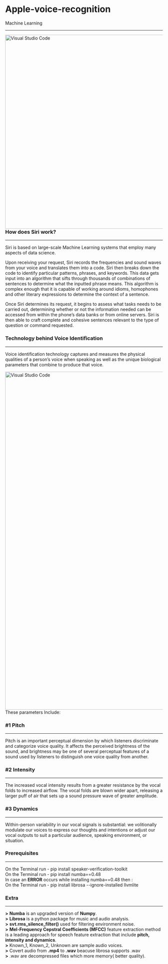 # Apple-voice-recognition
Machine Learning

---

<img align="left" alt="Visual Studio Code" width="820px" height="620px" src="https://zesium.com/wp-content/uploads/2020/12/people-using-voice-recognition_18591-47310.jpg" /> 


### How does Siri work?

---

Siri is based on large-scale Machine Learning systems that employ many aspects of data science.
<br />

Upon receiving your request, Siri records the frequencies and sound
waves from your voice and translates them into a code. Siri then
breaks down the code to identify particular patterns, phrases, and
keywords. This data gets input into an algorithm that sifts through
thousands of combinations of sentences to determine what the
inputted phrase means. This algorithm is complex enough that it is
capable of working around idioms, homophones and other literary
expressions to determine the context of a sentence.

Once Siri determines its request, it begins to assess what tasks
needs to be carried out, determining whether or not the information
needed can be accessed from within the phone’s data banks or from
online servers. Siri is then able to craft complete and cohesive
sentences relevant to the type of question or command requested.

### Technology behind Voice Identification
---
Voice identification technology captures and measures the physical
qualities of a person’s voice when speaking as well as the unique
biological parameters that combine to produce that voice.

<img align="left" alt="Visual Studio Code" width="1080px" src="https://www.iphonelife.com/sites/iphonelife.com/files/heysiri.jpg" />

These parameters Include:

### #1 Pitch 

---

Pitch is an important perceptual dimension by which listeners
discriminate and categorize voice quality. It affects the perceived
brightness of the sound, and brightness may be one of several
perceptual features of a sound used by listeners to distinguish one
voice quality from another.

### #2 Intensity 

---

The increased vocal intensity results from a greater
resistance by the vocal folds to increased airflow. The vocal folds are
blown wider apart, releasing a larger puff of air that sets up a sound
pressure wave of greater amplitude.

### #3 Dynamics

---

Within-person variability in our vocal signals is
substantial: we volitionally modulate our voices to express our
thoughts and intentions or adjust our vocal outputs to suit a
particular audience, speaking environment, or situation.

### Prerequisites

---

On the Terminal run - pip install speaker-verification-toolkit
<br />
On the Terminal run - pip install numba==0.48
<br />
In case an **ERROR** occurs while installing numba==0.48 then :
<br />
On the Terminal run - pip install librosa --ignore-installed llvmlite

### Extra

---

**>** **Numba** is an upgraded version of **Numpy**.
<br />
**>** **Librosa** is a python package for music and audio analysis.
<br />
**>** **svt.rms_silence_filter()** used for filtering environment noise.
<br />
**>** **Mel-Frequency Cepstral Coefficients (MFCC)** feature extraction
method is a leading approach for speech feature extraction that include
**pitch, intensity and dynamics**.
<br />
**>** Known_1, Known_2, Unknown are sample audio voices.
<br />
**>** Covert audio from **.mp4** to **.wav** beacuse librosa supports .wav
<br />
**>** .wav are decompressed files which more memory( better quality).
